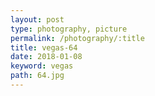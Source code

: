 ```yaml
---
layout: post
type: photography, picture
permalink: /photography/:title
title: vegas-64
date: 2018-01-08
keyword: vegas
path: 64.jpg
---
```



